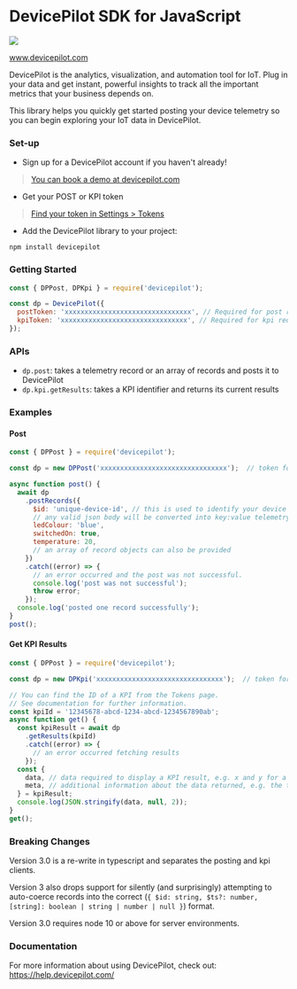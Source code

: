 # DevicePilot SDK for JavaScript

<a href="https://nodei.co/npm/devicepilot/">
  <img src="https://nodei.co/npm/devicepilot.svg?downloads=true&downloadRank=true&stars=true">
</a>

www.devicepilot.com

DevicePilot is the analytics, visualization, and automation tool for IoT. Plug in your data and get instant, powerful insights to track all the important metrics that your business depends on.

This library helps you quickly get started posting your device telemetry so you can begin exploring your IoT data in DevicePilot.

### Set-up

* Sign up for a DevicePilot account if you haven't already!

> [You can book a demo at devicepilot.com](https://www.devicepilot.com/contact)

* Get your POST or KPI token

> [Find your token in Settings > Tokens](https://app.devicepilot.com/#/settings/tokens)

* Add the DevicePilot library to your project:

```
npm install devicepilot
```

### Getting Started

```javascript
const { DPPost, DPKpi } = require('devicepilot');

const dp = DevicePilot({
  postToken: 'xxxxxxxxxxxxxxxxxxxxxxxxxxxxxxxx', // Required for post requests
  kpiToken: 'xxxxxxxxxxxxxxxxxxxxxxxxxxxxxxxx', // Required for kpi requests
});
```

### APIs

* `dp.post`: takes a telemetry record or an array of records and posts it to DevicePilot
* `dp.kpi.getResults`: takes a KPI identifier and returns its current results

### Examples

#### Post

```javascript
const { DPPost } = require('devicepilot');

const dp = new DPPost('xxxxxxxxxxxxxxxxxxxxxxxxxxxxxxxx');  // token for post requests

async function post() {
  await dp
    .postRecords({
      $id: 'unique-device-id', // this is used to identify your device
      // any valid json body will be converted into key:value telemetry:
      ledColour: 'blue',
      switchedOn: true,
      temperature: 20,
      // an array of record objects can also be provided
    })
    .catch((error) => {
      // an error occurred and the post was not successful.
      console.log('post was not successful');
      throw error;
    });
  console.log('posted one record successfully');
}
post();
```

#### Get KPI Results

```javascript
const { DPPost } = require('devicepilot');

const dp = new DPKpi('xxxxxxxxxxxxxxxxxxxxxxxxxxxxxxxx');  // token for kpi request

// You can find the ID of a KPI from the Tokens page.
// See documentation for further information.
const kpiId = '12345678-abcd-1234-abcd-1234567890ab';
async function get() {
  const kpiResult = await dp
    .getResults(kpiId)
    .catch((error) => {
      // an error occurred fetching results
    });
  const {
    data, // data required to display a KPI result, e.g. x and y for a scatter chart
    meta, // additional information about the data returned, e.g. the type of the y axis
  } = kpiResult;
  console.log(JSON.stringify(data, null, 2));
}
get();
```

### Breaking Changes

Version 3.0 is a re-write in typescript and separates the posting and kpi clients.

Version 3 also drops support for silently (and surprisingly) attempting to auto-coerce records into the correct (`{ $id: string, $ts?: number, [string]: boolean | string | number | null }`) format.

Version 3.0 requires node 10 or above for server environments.

### Documentation

For more information about using DevicePilot, check out: https://help.devicepilot.com/
